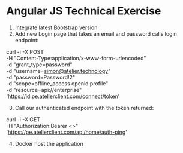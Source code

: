 # Angular JS Technical Exercise

1. Integrate latest Bootstrap version
2. Add new Login page that takes an email and password calls login endpoint:

curl -i -X POST \
   -H "Content-Type:application/x-www-form-urlencoded" \
   -d "grant_type=password" \
   -d "username=simon@atelier.technology" \
   -d "password=Password!2" \
   -d "scope=offline_access openid profile" \
   -d "resource=api://enterprise" \
 'https://id.pe.atelierclient.com/connect/token'

3. Call our authenticated endpoint with the token returned:

curl -i -X GET \
   -H "Authorization:Bearer <<token>>" \
 'https://pe.atelierclient.com/api/home/auth-ping'

 4. Docker host the application